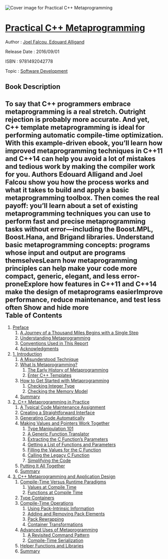 ![Cover image for Practical C++ Metaprogramming](https://imgdetail.ebookreading.net/cover/cover/software_development/EB9781492042778.jpg)

[Practical C++ Metaprogramming](https://ebookreading.net/view/book/Practical+C%2B%2B+Metaprogramming-EB9781492042778_1.html "Practical C++ Metaprogramming")
====================================================================================================================

Author : [Joel Falcou](https://ebookreading.net/search/author/Joel+Falcou),[ Edouard Alligand](https://ebookreading.net/search/author/+Edouard+Alligand)

Release Date : 2016/09/01

ISBN : 9781492042778

Topic : [Software Development](https://ebookreading.net/search/category/software-development)

Book Description
-----------------

 To say that C++ programmers embrace metaprogramming is a real stretch. Outright rejection is probably more accurate. And yet, C++ template metaprogramming is ideal for performing automatic compile-time optimization. With this example-driven ebook, you’ll learn how improved metaprogramming techniques in C++11 and C++14 can help you avoid a lot of mistakes and tedious work by making the compiler work for you.
Authors Edouard Alligand and Joel Falcou show you how the process works and what it takes to build and apply a basic metaprogramming toolbox. Then comes the real payoff: you’ll learn about a set of existing metaprogramming techniques you can use to perform fast and precise metaprogramming tasks without error—including the Boost.MPL, Boost.Hana, and Brigand libraries.
Understand basic metaprogramming concepts: programs whose input and output are programs themselvesLearn how metaprogramming principles can help make your code more compact, generic, elegant, and less error-proneExplore how features in C++11 and C++14 make the design of metaprograms easierImprove performance, reduce maintenance, and test less often        Show and hide more                
Table of Contents
-----------------

1. [Preface](https://ebookreading.net/view/book/Practical+C%2B%2B+Metaprogramming-EB9781492042778_5.html#idm140247417281648)
    1. [A Journey of a Thousand Miles Begins with a Single Step](https://ebookreading.net/view/book/Practical+C%2B%2B+Metaprogramming-EB9781492042778_5.html#idm140247416070400)
    1. [Understanding Metaprogramming](https://ebookreading.net/view/book/Practical+C%2B%2B+Metaprogramming-EB9781492042778_5.html#idm140247417123856)
    1. [Conventions Used in This Report](https://ebookreading.net/view/book/Practical+C%2B%2B+Metaprogramming-EB9781492042778_5.html#_conventions_used_i)
    1. [Acknowledgments](https://ebookreading.net/view/book/Practical+C%2B%2B+Metaprogramming-EB9781492042778_5.html#idm140247417126288)
1. [1. Introduction](https://ebookreading.net/view/book/Practical+C%2B%2B+Metaprogramming-EB9781492042778_6.html#idm140247417212624)
    1. [A Misunderstood Technique](https://ebookreading.net/view/book/Practical+C%2B%2B+Metaprogramming-EB9781492042778_6.html#idm140247417031616)
    1. [What Is Metaprogramming?](https://ebookreading.net/view/book/Practical+C%2B%2B+Metaprogramming-EB9781492042778_6.html#idm140247417030992)
        1. [The Early History of Metaprogramming](https://ebookreading.net/view/book/Practical+C%2B%2B+Metaprogramming-EB9781492042778_6.html#idm140247413630912)
        1. [Enter C++ Templates](https://ebookreading.net/view/book/Practical+C%2B%2B+Metaprogramming-EB9781492042778_6.html#idm140247413623856)
    1. [How to Get Started with Metaprogramming](https://ebookreading.net/view/book/Practical+C%2B%2B+Metaprogramming-EB9781492042778_6.html#idm140247413470608)
        1. [Checking Integer Type](https://ebookreading.net/view/book/Practical+C%2B%2B+Metaprogramming-EB9781492042778_6.html#idm140247413464576)
        1. [Checking the Memory Model](https://ebookreading.net/view/book/Practical+C%2B%2B+Metaprogramming-EB9781492042778_6.html#idm140247413464240)
    1. [Summary](https://ebookreading.net/view/book/Practical+C%2B%2B+Metaprogramming-EB9781492042778_6.html#idm140247413234432)
1. [2. C++ Metaprogramming in Practice](https://ebookreading.net/view/book/Practical+C%2B%2B+Metaprogramming-EB9781492042778_7.html#chapter2)
    1. [A Typical Code Maintenance Assignment](https://ebookreading.net/view/book/Practical+C%2B%2B+Metaprogramming-EB9781492042778_7.html#idm140247413053584)
    1. [Creating a Straightforward Interface](https://ebookreading.net/view/book/Practical+C%2B%2B+Metaprogramming-EB9781492042778_7.html#idm140247413053024)
    1. [Generating Code Automatically](https://ebookreading.net/view/book/Practical+C%2B%2B+Metaprogramming-EB9781492042778_7.html#idm140247413146672)
    1. [Making Values and Pointers Work Together](https://ebookreading.net/view/book/Practical+C%2B%2B+Metaprogramming-EB9781492042778_7.html#idm140247412303552)
        1. [Type Manipulation 101](https://ebookreading.net/view/book/Practical+C%2B%2B+Metaprogramming-EB9781492042778_7.html#idm140247412253888)
        1. [A Generic Function Translator](https://ebookreading.net/view/book/Practical+C%2B%2B+Metaprogramming-EB9781492042778_7.html#idm140247412196112)
        1. [Extracting the C Function’s Parameters](https://ebookreading.net/view/book/Practical+C%2B%2B+Metaprogramming-EB9781492042778_7.html#idm140247412157712)
        1. [Getting a List of Functions and Parameters](https://ebookreading.net/view/book/Practical+C%2B%2B+Metaprogramming-EB9781492042778_7.html#idm140247412157088)
        1. [Filling the Values for the C Function](https://ebookreading.net/view/book/Practical+C%2B%2B+Metaprogramming-EB9781492042778_7.html#idm140247411835664)
        1. [Calling the Legacy C Function](https://ebookreading.net/view/book/Practical+C%2B%2B+Metaprogramming-EB9781492042778_7.html#idm140247411562368)
        1. [Simplifying the Code](https://ebookreading.net/view/book/Practical+C%2B%2B+Metaprogramming-EB9781492042778_7.html#idm140247410526816)
    1. [Putting It All Together](https://ebookreading.net/view/book/Practical+C%2B%2B+Metaprogramming-EB9781492042778_7.html#idm140247412482736)
    1. [Summary](https://ebookreading.net/view/book/Practical+C%2B%2B+Metaprogramming-EB9781492042778_7.html#idm140247409801856)
1. [3. C++ Metaprogramming and Application Design](https://ebookreading.net/view/book/Practical+C%2B%2B+Metaprogramming-EB9781492042778_8.html#chapter3)
    1. [Compile-Time Versus Runtime Paradigms](https://ebookreading.net/view/book/Practical+C%2B%2B+Metaprogramming-EB9781492042778_8.html#idm140247409791568)
        1. [Values at Compile Time](https://ebookreading.net/view/book/Practical+C%2B%2B+Metaprogramming-EB9781492042778_8.html#idm140247409788576)
        1. [Functions at Compile Time](https://ebookreading.net/view/book/Practical+C%2B%2B+Metaprogramming-EB9781492042778_8.html#idm140247409674256)
    1. [Type Containers](https://ebookreading.net/view/book/Practical+C%2B%2B+Metaprogramming-EB9781492042778_8.html#idm140247409673632)
    1. [Compile-Time Operations](https://ebookreading.net/view/book/Practical+C%2B%2B+Metaprogramming-EB9781492042778_8.html#idm140247409639808)
        1. [Using Pack-Intrinsic Information](https://ebookreading.net/view/book/Practical+C%2B%2B+Metaprogramming-EB9781492042778_8.html#idm140247409469440)
        1. [Adding and Removing Pack Elements](https://ebookreading.net/view/book/Practical+C%2B%2B+Metaprogramming-EB9781492042778_8.html#idm140247409529696)
        1. [Pack Rewrapping](https://ebookreading.net/view/book/Practical+C%2B%2B+Metaprogramming-EB9781492042778_8.html#idm140247409330304)
        1. [Container Transformations](https://ebookreading.net/view/book/Practical+C%2B%2B+Metaprogramming-EB9781492042778_8.html#idm140247409033312)
    1. [Advanced Uses of Metaprogramming](https://ebookreading.net/view/book/Practical+C%2B%2B+Metaprogramming-EB9781492042778_8.html#idm140247408530544)
        1. [A Revisited Command Pattern](https://ebookreading.net/view/book/Practical+C%2B%2B+Metaprogramming-EB9781492042778_8.html#idm140247408528880)
        1. [Compile-Time Serialization](https://ebookreading.net/view/book/Practical+C%2B%2B+Metaprogramming-EB9781492042778_8.html#idm140247408528256)
    1. [Helper Functions and Libraries](https://ebookreading.net/view/book/Practical+C%2B%2B+Metaprogramming-EB9781492042778_8.html#idm140247408265712)
    1. [Summary](https://ebookreading.net/view/book/Practical+C%2B%2B+Metaprogramming-EB9781492042778_8.html#idm140247408255920)
